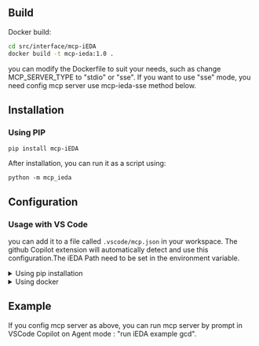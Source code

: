 ## Build

Docker build:

```bash
cd src/interface/mcp-iEDA
docker build -t mcp-ieda:1.0 .
```
you can modify the Dockerfile to suit your needs, such as change MCP_SERVER_TYPE to "stdio" or "sse". If you want to use "sse" mode, you need config mcp server use mcp-ieda-sse method below.

## Installation

### Using PIP
```
pip install mcp-iEDA
```

After installation, you can run it as a script using:

```
python -m mcp_ieda
```

## Configuration
### Usage with VS Code
you can add it to a file called `.vscode/mcp.json` in your workspace. The github Copilot extension will automatically detect and use this configuration.The iEDA Path need to be set in the environment variable.
<details>
<summary>Using pip installation</summary>

```json
"mcpServers": {
    "mcp-ieda": {
        "type": "stdio",
        "command": "python",
        "args": [
            "-m",
            "mcp_ieda"
        ],
        "env": {
            "iEDA": "${workspaceFolder}/scripts/design/sky130_gcd/iEDA",
            "WORKSPACE":"${workspaceFolder}/scripts/design/sky130_gcd",
            "MCP_SERVER_TYPE":"stdio"
        }
    },
    "mcp-ieda-sse": {
        "type": "sse",
        "url": "http://localhost:3002/sse"
    }
}
```
</details>

<details>
<summary>Using docker</summary>

```json
"mcpServers": {
  "mcp-ieda": {
    "command": "docker",
    "args": [
        "run", 
        "-p", 
        "3002:3002",
        "-v",
        "/lib/x86_64-linux-gnu/libgomp.so.1:/lib/x86_64-linux-gnu/libgomp.so.1",
        "-v",
        "/lib/x86_64-linux-gnu/libunwind.so.8:/lib/x86_64-linux-gnu/libunwind.so.8",
        "--rm",
        "-i",
        "mcp-ieda:1.0"
    ]
  }
}
```
</details>

## Example
If you config mcp server as above, you can run mcp server by prompt in VSCode Copilot on Agent mode : "run iEDA example gcd".

